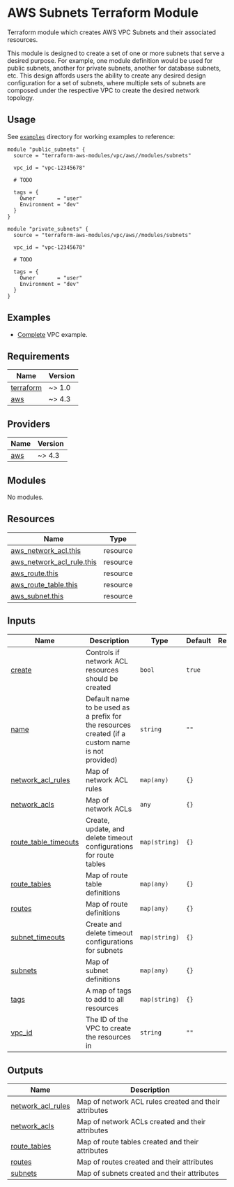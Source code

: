 # AWS Subnets Terraform Module

Terraform module which creates AWS VPC Subnets and their associated resources.

This module is designed to create a set of one or more subnets that serve a desired purpose. For example, one module definition would be used for public subnets, another for private subnets, another for database subnets, etc. This design affords users the ability to create any desired design configuration for a set of subnets, where multiple sets of subnets are composed under the respective VPC to create the desired network topology.

## Usage

See [`examples`](../../examples) directory for working examples to reference:

```hcl
module "public_subnets" {
  source = "terraform-aws-modules/vpc/aws//modules/subnets"

  vpc_id = "vpc-12345678"

  # TODO

  tags = {
    Owner       = "user"
    Environment = "dev"
  }
}

module "private_subnets" {
  source = "terraform-aws-modules/vpc/aws//modules/subnets"

  vpc_id = "vpc-12345678"

  # TODO

  tags = {
    Owner       = "user"
    Environment = "dev"
  }
}
```

## Examples

- [Complete](../../examples/complete) VPC example.

<!-- BEGINNING OF PRE-COMMIT-TERRAFORM DOCS HOOK -->
## Requirements

| Name | Version |
|------|---------|
| <a name="requirement_terraform"></a> [terraform](#requirement\_terraform) | ~> 1.0 |
| <a name="requirement_aws"></a> [aws](#requirement\_aws) | ~> 4.3 |

## Providers

| Name | Version |
|------|---------|
| <a name="provider_aws"></a> [aws](#provider\_aws) | ~> 4.3 |

## Modules

No modules.

## Resources

| Name | Type |
|------|------|
| [aws_network_acl.this](https://registry.terraform.io/providers/hashicorp/aws/latest/docs/resources/network_acl) | resource |
| [aws_network_acl_rule.this](https://registry.terraform.io/providers/hashicorp/aws/latest/docs/resources/network_acl_rule) | resource |
| [aws_route.this](https://registry.terraform.io/providers/hashicorp/aws/latest/docs/resources/route) | resource |
| [aws_route_table.this](https://registry.terraform.io/providers/hashicorp/aws/latest/docs/resources/route_table) | resource |
| [aws_subnet.this](https://registry.terraform.io/providers/hashicorp/aws/latest/docs/resources/subnet) | resource |

## Inputs

| Name | Description | Type | Default | Required |
|------|-------------|------|---------|:--------:|
| <a name="input_create"></a> [create](#input\_create) | Controls if network ACL resources should be created | `bool` | `true` | no |
| <a name="input_name"></a> [name](#input\_name) | Default name to be used as a prefix for the resources created (if a custom name is not provided) | `string` | `""` | no |
| <a name="input_network_acl_rules"></a> [network\_acl\_rules](#input\_network\_acl\_rules) | Map of network ACL rules | `map(any)` | `{}` | no |
| <a name="input_network_acls"></a> [network\_acls](#input\_network\_acls) | Map of network ACLs | `any` | `{}` | no |
| <a name="input_route_table_timeouts"></a> [route\_table\_timeouts](#input\_route\_table\_timeouts) | Create, update, and delete timeout configurations for route tables | `map(string)` | `{}` | no |
| <a name="input_route_tables"></a> [route\_tables](#input\_route\_tables) | Map of route table definitions | `map(any)` | `{}` | no |
| <a name="input_routes"></a> [routes](#input\_routes) | Map of route definitions | `map(any)` | `{}` | no |
| <a name="input_subnet_timeouts"></a> [subnet\_timeouts](#input\_subnet\_timeouts) | Create and delete timeout configurations for subnets | `map(string)` | `{}` | no |
| <a name="input_subnets"></a> [subnets](#input\_subnets) | Map of subnet definitions | `map(any)` | `{}` | no |
| <a name="input_tags"></a> [tags](#input\_tags) | A map of tags to add to all resources | `map(string)` | `{}` | no |
| <a name="input_vpc_id"></a> [vpc\_id](#input\_vpc\_id) | The ID of the VPC to create the resources in | `string` | `""` | no |

## Outputs

| Name | Description |
|------|-------------|
| <a name="output_network_acl_rules"></a> [network\_acl\_rules](#output\_network\_acl\_rules) | Map of network ACL rules created and their attributes |
| <a name="output_network_acls"></a> [network\_acls](#output\_network\_acls) | Map of network ACLs created and their attributes |
| <a name="output_route_tables"></a> [route\_tables](#output\_route\_tables) | Map of route tables created and their attributes |
| <a name="output_routes"></a> [routes](#output\_routes) | Map of routes created and their attributes |
| <a name="output_subnets"></a> [subnets](#output\_subnets) | Map of subnets created and their attributes |
<!-- END OF PRE-COMMIT-TERRAFORM DOCS HOOK -->
